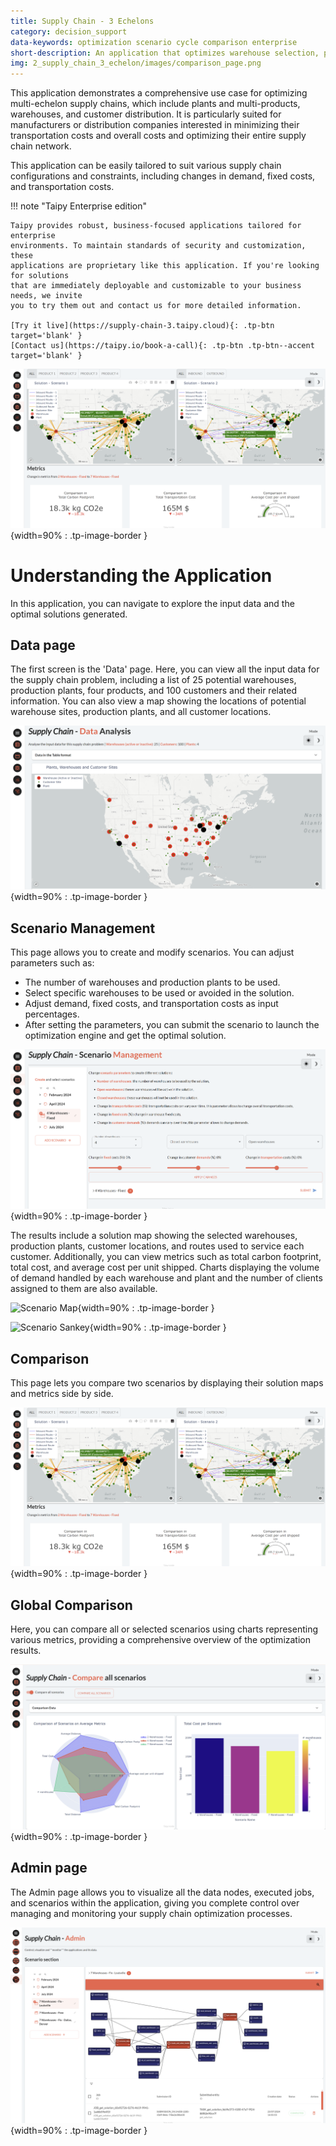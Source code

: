 ```yaml
---
title: Supply Chain - 3 Echelons
category: decision_support
data-keywords: optimization scenario cycle comparison enterprise
short-description: An application that optimizes warehouse selection, production, and routes in a multi-echelon supply chain.
img: 2_supply_chain_3_echelon/images/comparison_page.png
---
```



This application demonstrates a comprehensive use case for optimizing multi-echelon 
supply chains, which include plants and multi-products, warehouses, and customer 
distribution. It is particularly suited for manufacturers or distribution companies 
interested in minimizing their transportation costs and overall costs and optimizing 
their entire supply chain network.


This application can be easily tailored to suit various supply chain configurations and 
constraints, including changes in demand, fixed costs, and transportation costs.


!!! note "Taipy Enterprise edition"

    Taipy provides robust, business-focused applications tailored for enterprise
    environments. To maintain standards of security and customization, these
    applications are proprietary like this application. If you're looking for solutions
    that are immediately deployable and customizable to your business needs, we invite
    you to try them out and contact us for more detailed information.

    [Try it live](https://supply-chain-3.taipy.cloud){: .tp-btn target='blank' }
    [Contact us](https://taipy.io/book-a-call){: .tp-btn .tp-btn--accent target='blank' }


![Supply Chain](images/comparison_page.png){width=90% : .tp-image-border }


# Understanding the Application


In this application, you can navigate to explore the input data and the optimal solutions 
generated.


## Data page


The first screen is the 'Data' page. Here, you can view all the input data for the supply 
chain problem, including a list of 25 potential warehouses, production plants, four 
products, and 100 customers and their related information. You can also view a map 
showing the locations of potential warehouse sites, production plants, and all customer 
locations.

![Data page](images/data_page.png){width=90% : .tp-image-border }

## Scenario Management

This page allows you to create and modify scenarios. You can adjust parameters such as:

- The number of warehouses and production plants to be used.
- Select specific warehouses to be used or avoided in the solution.
- Adjust demand, fixed costs, and transportation costs as input percentages.
- After setting the parameters, you can submit the scenario to launch the optimization 
engine and get the optimal solution.

![Scenario Creation](images/scenario_creation_page.png){width=90% : .tp-image-border }

The results include a solution map showing the selected warehouses, production plants, 
customer locations, and routes used to service each customer. Additionally, you can view 
metrics such as total carbon footprint, total cost, and average cost per unit shipped. 
Charts displaying the volume of demand handled by each warehouse and plant and the number 
of clients assigned to them are also available.

![Scenario Map](images/scenario_map.png.png){width=90% : .tp-image-border }

![Scenario Sankey](images/scenario_sankey.png.png){width=90% : .tp-image-border }


## Comparison

This page lets you compare two scenarios by displaying their solution maps and metrics 
side by side.

![Comparison](images/comparison_page.png){width=90% : .tp-image-border }

## Global Comparison

Here, you can compare all or selected scenarios using charts representing various 
metrics, providing a comprehensive overview of the optimization results.

![Total Comparison](images/total_comparison_page.png){width=90% : .tp-image-border }

## Admin page

The Admin page allows you to visualize all the data nodes, executed jobs, and scenarios 
within the application, giving you complete control over managing and monitoring your 
supply chain optimization processes.

![Admin page](images/admin_page.png){width=90% : .tp-image-border }
